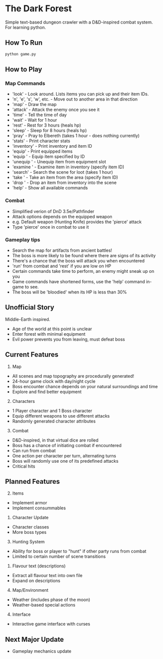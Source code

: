 # The Dark Forest
Simple text-based dungeon crawler with a D&D-inspired combat system. 
For learning python.

## How To Run
```bash
python game.py
```

## How to Play
### Map Commands
  * 'look' - Look around. Lists items you can pick up and their item IDs.
  * 'n', 'e', 's', 'w', etc. - Move out to another area in that direction
  * 'map' - Draw the map
  * 'attack' - Attack the enemy once you see it
  * 'time' - Tell the time of day
  * 'wait' - Wait for 1 hour
  * 'rest' - Rest for 3 hours (heals hp)
  * 'sleep' - Sleep for 8 hours (heals hp)
  * 'pray' - Pray to Elbereth (takes 1 hour - does nothing currently)
  * 'stats' - Print character stats
  * 'inventory' - Print inventory and item ID
  * 'equip' - Print equipped items
  * 'equip <item ID>' - Equip item specified by ID
  * 'unequip <slot>' - Unequip item from equipment slot
  * 'examine <item ID>' - Examine item in inventory (specify item ID)
  * 'search' - Search the scene for loot (takes 1 hour)
  * 'take <item ID>' - Take an item from the area (specify item ID)
  * 'drop <item ID>' - Drop an item from inventory into the scene
  * 'help' - Show all available commands

### Combat
  * Simplified verion of DnD 3.5e/Pathfinder
  * Attack options depends on the equipped weapon
  * e.g. Default weapon (Hunting Knife) provides the 'pierce' attack
  * Type 'pierce' once in combat to use it

### Gameplay tips
* Search the map for artifacts from ancient battles!
* The boss is more likely to be found where there are signs of its activity
* There's a chance that the boss will attack you when encountered
* 'run' from combat and 'rest' if you are low on HP
* Certain commands take time to perform, an enemy might sneak up on you
* Game commands have shortened forms, use the 'help' command in-game to see.
* The boss will be 'bloodied' when its HP is less than 30% 

## Unofficial Story
Middle-Earth inspired.
* Age of the world at this point is unclear
* Enter forest with minimal equipment
* Evil power prevents you from leaving, must defeat boss

## Current Features
1. Map
  * All scenes and map topography are procedurally generated!
  * 24-hour game clock with day/night cycle
  * Boss encounter chance depends on your natural surroundings and time
  * Explore and find better equipment
2. Characters
  * 1 Player character and 1 Boss character
  * Equip different weapons to use different attacks
  * Randomly generated character attributes
3. Combat
  * D&D-inspired, in that virtual dice are rolled
  * Boss has a chance of initiating combat if encountered
  * Can run from combat
  * One action per character per turn, alternating turns
  * Boss will randomly use one of its predefined attacks
  * Critical hits

## Planned Features
2. Items
  * Implement armor 
  * Implement consummables 
1. Character Update
  * Character classes
  * More boss types
3. Hunting System 
  * Ability for boss or player to "hunt" if other party runs from combat
  * Limited to certain number of scene transitions
1. Flavour text (descriptions)
  * Extract all flavour text into own file
  * Expand on descriptions
4. Map/Environment
  * Weather (includes phase of the moon)
  * Weather-based special actions
4. Interface
  * Interactive game interface with curses

## Next Major Update
  * Gameplay mechanics update
